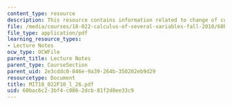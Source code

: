 ```yaml
---
content_type: resource
description: This resource contains information related to change of coordinates.
file: /media/courses/18-022-calculus-of-several-variables-fall-2010/60bac6c23bf4c0862dcb81f2d8ee33c9_MIT18_022F10_l_26.pdf
file_type: application/pdf
learning_resource_types:
- Lecture Notes
ocw_type: OCWFile
parent_title: Lecture Notes
parent_type: CourseSection
parent_uid: 2e3cddc0-846e-9a39-264b-350202eb9d29
resourcetype: Document
title: MIT18_022F10_l_26.pdf
uid: 60bac6c2-3bf4-c086-2dcb-81f2d8ee33c9
---
```

